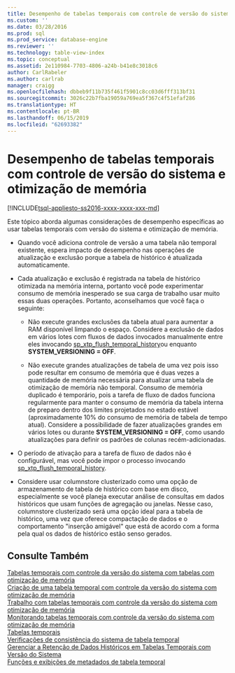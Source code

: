 ```yaml
---
title: Desempenho de tabelas temporais com controle de versão do sistema e otimização de memória | Microsoft Docs
ms.custom: ''
ms.date: 03/28/2016
ms.prod: sql
ms.prod_service: database-engine
ms.reviewer: ''
ms.technology: table-view-index
ms.topic: conceptual
ms.assetid: 2e110984-7703-4806-a24b-b41e8c3018c6
author: CarlRabeler
ms.author: carlrab
manager: craigg
ms.openlocfilehash: dbbeb9f11b735f461f5901c8cc03d6fff313bf31
ms.sourcegitcommit: 3026c22b7fba19059a769ea5f367c4f51efaf286
ms.translationtype: HT
ms.contentlocale: pt-BR
ms.lasthandoff: 06/15/2019
ms.locfileid: "62693382"
---
```

# <a name="memory-optimized-system-versioned-temporal-tables-performance"></a>Desempenho de tabelas temporais com controle de versão do sistema e otimização de memória
[!INCLUDE[tsql-appliesto-ss2016-xxxx-xxxx-xxx-md](../../includes/tsql-appliesto-ss2016-xxxx-xxxx-xxx-md.md)]

  Este tópico aborda algumas considerações de desempenho específicas ao usar tabelas temporais com versão do sistema e otimização de memória.  
  
-   Quando você adiciona controle de versão a uma tabela não temporal existente, espera impacto de desempenho nas operações de atualização e exclusão porque a tabela de histórico é atualizada automaticamente.  
  
-   Cada atualização e exclusão é registrada na tabela de histórico otimizada na memória interna, portanto você pode experimentar consumo de memória inesperado se sua carga de trabalho usar muito essas duas operações. Portanto, aconselhamos que você faça o seguinte:  
  
    -   Não execute grandes exclusões da tabela atual para aumentar a RAM disponível limpando o espaço. Considere a exclusão de dados em vários lotes com fluxos de dados invocados manualmente entre eles invocando [sp_xtp_flush_temporal_history](../../relational-databases/system-stored-procedures/temporal-table-sp-xtp-flush-temporal-history.md)ou enquanto **SYSTEM_VERSIONING = OFF**.  
  
    -   Não execute grandes atualizações de tabela de uma vez pois isso pode resultar em consumo de memória que é duas vezes a quantidade de memória necessária para atualizar uma tabela de otimização de memória não temporal. Consumo de memória duplicado é temporário, pois a tarefa de fluxo de dados funciona regularmente para manter o consumo de memória da tabela interna de preparo dentro dos limites projetados no estado estável (aproximadamente 10% do consumo de memória de tabela de tempo atual). Considere a possibilidade de fazer atualizações grandes em vários lotes ou durante **SYSTEM_VERSIONING = OFF**, como usando atualizações para definir os padrões de colunas recém-adicionadas.  
  
-   O período de ativação para a tarefa de fluxo de dados não é configurável, mas você pode impor o processo invocando [sp_xtp_flush_temporal_history](../../relational-databases/system-stored-procedures/temporal-table-sp-xtp-flush-temporal-history.md).  
  
-   Considere usar columnstore clusterizado como uma opção de armazenamento de tabela de histórico com base em disco, especialmente se você planeja executar análise de consultas em dados históricos que usam funções de agregação ou janelas. Nesse caso, columnstore clusterizado será uma opção ideal para a tabela de histórico, uma vez que oferece compactação de dados e o comportamento "inserção amigável" que está de acordo com a forma pela qual os dados de histórico estão senso gerados.  
  
## <a name="see-also"></a>Consulte Também  
 [Tabelas temporais com controle da versão do sistema com tabelas com otimização de memória](../../relational-databases/tables/system-versioned-temporal-tables-with-memory-optimized-tables.md)   
 [Criação de uma tabela temporal com controle da versão do sistema com otimização de memória](../../relational-databases/tables/creating-a-memory-optimized-system-versioned-temporal-table.md)   
 [Trabalho com tabelas temporais com controle da versão do sistema com otimização de memória](../../relational-databases/tables/working-with-memory-optimized-system-versioned-temporal-tables.md)   
 [Monitorando tabelas temporais com controle da versão do sistema com otimização de memória](../../relational-databases/tables/monitoring-memory-optimized-system-versioned-temporal-tables.md)   
 [Tabelas temporais](../../relational-databases/tables/temporal-tables.md)   
 [Verificações de consistência do sistema de tabela temporal](../../relational-databases/tables/temporal-table-system-consistency-checks.md)   
 [Gerenciar a Retenção de Dados Históricos em Tabelas Temporais com Versão do Sistema](../../relational-databases/tables/manage-retention-of-historical-data-in-system-versioned-temporal-tables.md)   
 [Funções e exibições de metadados de tabela temporal](../../relational-databases/tables/temporal-table-metadata-views-and-functions.md)  
  
  
